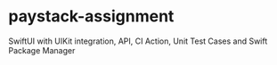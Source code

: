 # paystack-assignment
SwiftUI with UIKit integration, API, CI Action, Unit Test Cases and Swift Package Manager
